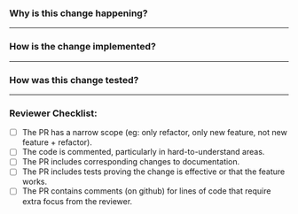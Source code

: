 ### Why is this change happening?

<!-- 
  Outline why the change was done and/or add reference to github ticket/issue if need be.
  Changes that are not directly related to this reason should not be included in
  this PR.
 -->

---

### How is the change implemented?

<!--
  Outline how the change is implemented.
  
  Example: Added `NewModule` which checks user input from `new_form`.
  `NewModule.NewFunction` saves form data to the database.
-->

--- 

### How was this change tested?

<!--
  Outline how the change was tested. Ideally someone reviewing the code should
  be able to reproduce the tests locally, if not make sure to explain why. 
  
  Example:
  
  - Test A
    - step 1
  - Test B
    - step 1
    - step 2
-->

---

### Reviewer Checklist:
- [ ] The PR has a narrow scope (eg: only refactor, only new feature, not new
  feature + refactor).
- [ ] The code is commented, particularly in hard-to-understand areas.
- [ ] The PR includes corresponding changes to documentation.
- [ ] The PR includes tests proving the change is effective or that the feature
  works.
- [ ] The PR contains comments (on github) for lines of code that require extra focus from the reviewer.